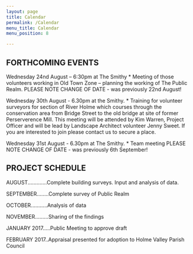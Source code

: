 ```yaml
---
layout: page
title: Calendar
permalink: /Calendar
menu_title: Calendar
menu_position: 8

---
```

## FORTHCOMING EVENTS

Wednesday 24nd August – 6:30pm at The Smithy
*
Meeting of those volunteers working in Old Town Zone – planning the working of The Public Realm. 
PLEASE NOTE CHANGE OF DATE - was previously 22nd August!


Wednesday 30th August - 6.30pm at the Smithy. 
*
Training for volunteer surveyors  for section of River Holme which courses through the conservation area from Bridge Street to the old bridge at site of former Perserverence  Mill.  This meeting will be attended by Kim Warren, Project Officer and will be lead by Landscape Architect volunteer Jenny Sweet.  If you are interested to join please contact us to secure a place.


Wednesday 31st August - 6.30pm at The Smithy.
*
Team meeting
PLEASE NOTE CHANGE OF DATE - was previously 6th September!

## PROJECT SCHEDULE

AUGUST.............Complete building surveys. Input and analysis of data.

SEPTEMBER........Complete survey of Public Realm

OCTOBER...........Analysis of data

NOVEMBER.........Sharing of the findings

JANUARY 2017.....Public Meeting to approve draft

FEBRUARY 2017..Appraisal presented for adoption to Holme Valley Parish Council



